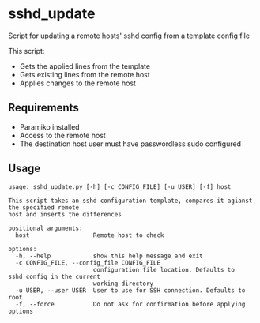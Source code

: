 # sshd_update
Script for updating a remote hosts' sshd config from a template config file

This script:

- Gets the applied lines from the template
- Gets existing lines from the remote host
- Applies changes to the remote host

## Requirements

- Paramiko installed
- Access to the remote host
- The destination host user must have passwordless sudo configured

## Usage
```
usage: sshd_update.py [-h] [-c CONFIG_FILE] [-u USER] [-f] host

This script takes an sshd configuration template, compares it agianst the specified remote
host and inserts the differences

positional arguments:
  host                  Remote host to check

options:
  -h, --help            show this help message and exit
  -c CONFIG_FILE, --config_file CONFIG_FILE
                        configuration file location. Defaults to sshd_config in the current
                        working directory
  -u USER, --user USER  User to use for SSH connection. Defaults to root
  -f, --force           Do not ask for confirmation before applying options
```

